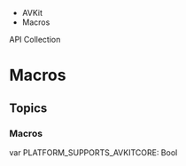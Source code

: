 

- AVKit
-  Macros 

API Collection

# Macros

## Topics

### Macros

var PLATFORM_SUPPORTS_AVKITCORE: Bool

